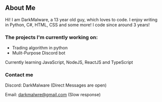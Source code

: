 ## About Me
Hi! I am DarkMalware, a 13 year old guy, which loves to code. I enjoy writing in Python, C#, HTML, CSS and some more! I code since around 3 years! 

### The projects I'm currently working on:
* Trading algorithm in python
* Mulit-Purpose Discord bot

Currently learning JavaScript, NodeJS, ReactJS and TypeScript

### Contact me

Discord: DarkMalware (Direct Messages are open)

Email: darkmalwre@gmail.com (Slow response)
